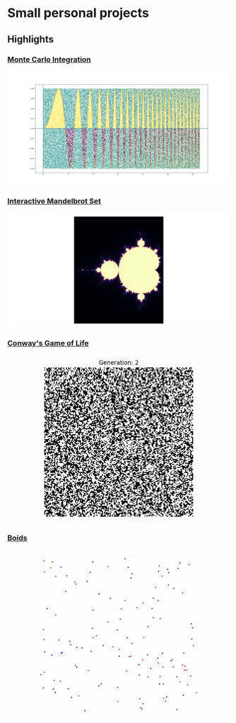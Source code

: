 # Small personal projects

## Highlights

### [Monte Carlo Integration](monte_carlo_integration)

![monte carlo integration image](<monte_carlo_integration/output/sin(x%5E2).png>)

### [Interactive Mandelbrot Set](mandelbrot)

![mandelbrot image](mandelbrot/output/fig.png)

### [Conway's Game of Life](game_of_life)

![game of life](game_of_life/output/example.gif)

### [Boids](boids)

![Boids demo](boids/output/boids%20demo.gif)
